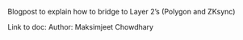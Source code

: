Blogpost to explain how to bridge to Layer 2’s (Polygon and ZKsync)

Link to doc: 
Author: Maksimjeet Chowdhary